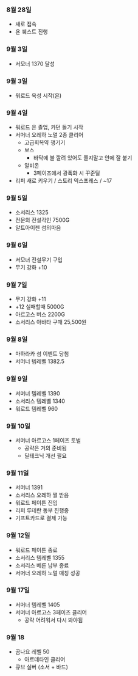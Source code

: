 ### 8월 28일
* 새로 접속
* 욘 퀘스트 진행

### 9월 3일
* 서모너 1370 달성

### 9월 3일
* 워로드 육성 시작(욘)

### 9월 4일
* 워로드 욘 졸업, 카던 돌기 시작
* 서머너 오레하 노멀 2종 클리어
  * 고급회복약 챙기기
  * 보스
    * 바닥에 불 깔려 있어도 쫄지말고 안에 잘 붙기
  * 알비온
    * 3페이즈에서 광폭화 시 꾸준딜
* 리퍼 새로 키우기 / 스토리 익스프레스 / ~17

### 9월 5일
* 소서리스 1325
* 전문의 전설각인 7500G
* 알트아이젠 섬의마음

### 9월 6일
* 서모너 전설무기 구입
* 무기 강화 +10

### 9월 7일
* 무기 강화 +11
* +12 실패할때 5000G 
* 아르고스 버스 2200G
* 소서리스 아바타 구매 25,500원

### 9월 8일
* 마하라카 섬 이벤트 당첨
* 서머너 템레벨 1382.5

### 9월 9일
* 서머너 템레벨 1390
* 소서리스 템레벨 1340
* 워로드 템레벨 960

### 9월 10일
* 서머너 아르고스 1페이즈 토벌
  * 공략은 거의 준비됨
  * 딜테크닉 개선 필요

### 9월 11일
* 서머너 1391
* 소서리스 오레하 쩔 받음
* 워로드 페이튼 진입
* 리퍼 루테란 동부 진행중
* 기프트카드로 결제 가능

### 9월 12일
* 워로드 페이튼 종료
* 소서리스 템레벨 1355
* 소서리스 베른 남부 종료
* 서머너 오레하 노멀 매칭 성공

### 9월 17일
* 서머너 템레벨 1405
* 서머너 아르고스 3페이즈 클리어
  * 공략 어려워서 다시 봐야됨

### 9월 18
* 곰나요 레벨 50
  * 아르데타인 클리어
* 큐브 실버 (소서 + 바드)
